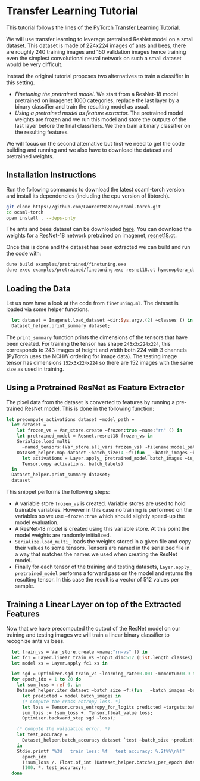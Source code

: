 # Transfer Learning Tutorial

This tutorial follows the lines of the
[PyTorch Transfer Learning Tutorial](https://github.com/LaurentMazare/ocaml-torch.git).

We will use transfer learning to leverage pretrained ResNet model on a small dataset.
This dataset is made of 224x224 images of ants and bees, there are roughly 240 training
images and 150 validation images hence training even the simplest convolutional neural
network on such a small dataset would be very difficult.

Instead the original tutorial proposes two alternatives to train a classifier in this setting.

- *Finetuning the pretrained model.* We start from a ResNet-18 model pretrained on imagenet
1000 categories, replace the last layer by a binary classifier and train the resulting model
as usual.
- *Using a pretrained model as feature extractor.* The pretrained model weights are frozen and
we run this model and store the outputs of the last layer before the final classifiers.
We then train a binary classifier on the resulting features.

We will focus on the second alternative but first we need to get the code building and running
and we also have to download the dataset and pretrained weights.

## Installation Instructions
Run the following commands to download the latest ocaml-torch version
and install its dependencies (including the cpu version of libtorch).

```bash
git clone https://github.com/LaurentMazare/ocaml-torch.git
cd ocaml-torch
opam install . --deps-only
```

The ants and bees dataset can be downloaded [here](https://download.pytorch.org/tutorial/hymenoptera_data.zip).
You can download the weights for a ResNet-18 network pretrained on imagenet,
[resnet18.ot](https://github.com/LaurentMazare/ocaml-torch/releases/download/v0.1-unstable/resnet18.ot).

Once this is done and the dataset has been extracted we can build and run the code with:
```bash
dune build examples/pretrained/finetuning.exe
dune exec examples/pretrained/finetuning.exe resnet18.ot hymenoptera_data
```

## Loading the Data

Let us now have a look at the code from `finetuning.ml`.
The dataset is loaded via some helper functions.

```ocaml
  let dataset = Imagenet.load_dataset ~dir:Sys.argv.(2) ~classes () in
  Dataset_helper.print_summary dataset;
```

The `print_summary` function prints the dimensions of the tensors that have
been created. For training the tensor has shape `243x3x224x224`, this
corresponds to 243 images of height and width both 224 with 3 channels
(PyTorch uses the NCHW ordering for image data). The testing image
tensor has dimensions `152x3x224x224` so there are 152 images with the
same size as used in training.


## Using a Pretrained ResNet as Feature Extractor

The pixel data from the dataset is converted to features by running
a pre-trained ResNet model. This is done in the following function:

```ocaml
let precompute_activations dataset ~model_path =
  let dataset =
    let frozen_vs = Var_store.create ~frozen:true ~name:"rn" () in
    let pretrained_model = Resnet.resnet18 frozen_vs in
    Serialize.load_multi_
      ~named_tensors:(Var_store.all_vars frozen_vs) ~filename:model_path;
    Dataset_helper.map dataset ~batch_size:4 ~f:(fun _ ~batch_images ~batch_labels ->
      let activations = Layer.apply_ pretrained_model batch_images ~is_training:false in
      Tensor.copy activations, batch_labels)
  in
  Dataset_helper.print_summary dataset;
  dataset
```

This snippet performs the following steps:
- A variable store `frozen_vs` is created. Variable stores are used to hold
  trainable variables. However in this case no training is performed on the
  variables so we use `~frozen:true` which should slightly speed-up the model
  evaluation.
- A ResNet-18 model is created using this variable store. At this point the
  model weights are randomly initialized.
- `Serialize.load_multi_` loads the weights stored in a given file and copy their values
  to some tensors. Tensors are named in the serialized file in a way that matches
  the names we used when creating the ResNet model.
- Finally for each tensor of the training and testing datasets, `Layer.apply_ pretrained_model`
  performs a forward pass on the model and returns the resulting tensor. In this
  case the result is a vector of 512 values per sample.

## Training a Linear Layer on top of the Extracted Features

Now that we have precomputed the output of the ResNet model on our training and
testing images we will train a linear binary classifier to recognize ants vs bees.

```ocaml
  let train_vs = Var_store.create ~name:"rn-vs" () in
  let fc1 = Layer.linear train_vs ~input_dim:512 (List.length classes) in
  let model xs = Layer.apply fc1 xs in

  let sgd = Optimizer.sgd train_vs ~learning_rate:0.001 ~momentum:0.9 in
  for epoch_idx = 1 to 20 do
    let sum_loss = ref 0. in
    Dataset_helper.iter dataset ~batch_size ~f:(fun _ ~batch_images ~batch_labels ->
      let predicted = model batch_images in
      (* Compute the cross-entropy loss. *)
      let loss = Tensor.cross_entropy_for_logits predicted ~targets:batch_labels in
      sum_loss := !sum_loss +. Tensor.float_value loss;
      Optimizer.backward_step sgd ~loss);

    (* Compute the validation error. *)
    let test_accuracy =
      Dataset_helper.batch_accuracy dataset `test ~batch_size ~predict:model
    in
    Stdio.printf "%3d   train loss: %f   test accuracy: %.2f%%\n%!"
      epoch_idx
      (!sum_loss /. Float.of_int (Dataset_helper.batches_per_epoch dataset ~batch_size))
      (100. *. test_accuracy);
  done
```
